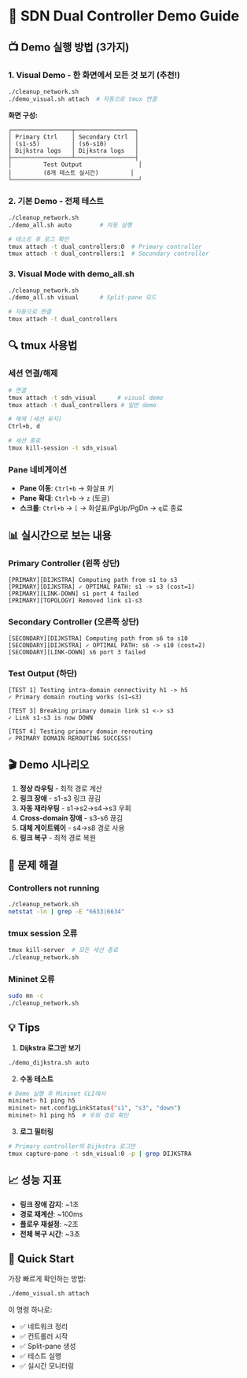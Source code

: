 # 🎯 SDN Dual Controller Demo Guide

## 📺 Demo 실행 방법 (3가지)

### 1. **Visual Demo - 한 화면에서 모든 것 보기 (추천!)**
```bash
./cleanup_network.sh
./demo_visual.sh attach  # 자동으로 tmux 연결
```

**화면 구성:**
```
┌─────────────────┬─────────────────┐
│ Primary Ctrl    │ Secondary Ctrl  │
│ (s1-s5)         │ (s6-s10)        │
│ Dijkstra logs   │ Dijkstra logs   │
├─────────────────┴─────────────────┤
│         Test Output                │
│         (8개 테스트 실시간)         │
└────────────────────────────────────┘
```

### 2. **기본 Demo - 전체 테스트**
```bash
./cleanup_network.sh
./demo_all.sh auto        # 자동 실행

# 테스트 후 로그 확인
tmux attach -t dual_controllers:0  # Primary controller
tmux attach -t dual_controllers:1  # Secondary controller
```

### 3. **Visual Mode with demo_all.sh**
```bash
./cleanup_network.sh
./demo_all.sh visual      # Split-pane 모드

# 자동으로 연결
tmux attach -t dual_controllers
```

## 🔍 tmux 사용법

### 세션 연결/해제
```bash
# 연결
tmux attach -t sdn_visual      # visual demo
tmux attach -t dual_controllers # 일반 demo

# 해제 (세션 유지)
Ctrl+b, d

# 세션 종료
tmux kill-session -t sdn_visual
```

### Pane 네비게이션
- **Pane 이동**: `Ctrl+b` → 화살표 키
- **Pane 확대**: `Ctrl+b` → `z` (토글)
- **스크롤**: `Ctrl+b` → `[` → 화살표/PgUp/PgDn → `q`로 종료

## 📊 실시간으로 보는 내용

### Primary Controller (왼쪽 상단)
```
[PRIMARY][DIJKSTRA] Computing path from s1 to s3
[PRIMARY][DIJKSTRA] ✓ OPTIMAL PATH: s1 -> s3 (cost=1)
[PRIMARY][LINK-DOWN] s1 port 4 failed
[PRIMARY][TOPOLOGY] Removed link s1-s3
```

### Secondary Controller (오른쪽 상단)
```
[SECONDARY][DIJKSTRA] Computing path from s6 to s10
[SECONDARY][DIJKSTRA] ✓ OPTIMAL PATH: s6 -> s10 (cost=2)
[SECONDARY][LINK-DOWN] s6 port 3 failed
```

### Test Output (하단)
```
[TEST 1] Testing intra-domain connectivity h1 -> h5
✓ Primary domain routing works (s1→s3)

[TEST 3] Breaking primary domain link s1 <-> s3
✓ Link s1-s3 is now DOWN

[TEST 4] Testing primary domain rerouting
✓ PRIMARY DOMAIN REROUTING SUCCESS!
```

## 🎬 Demo 시나리오

1. **정상 라우팅** - 최적 경로 계산
2. **링크 장애** - s1-s3 링크 끊김
3. **자동 재라우팅** - s1→s2→s4→s3 우회
4. **Cross-domain 장애** - s3-s6 끊김
5. **대체 게이트웨이** - s4→s8 경로 사용
6. **링크 복구** - 최적 경로 복원

## 🔧 문제 해결

### Controllers not running
```bash
./cleanup_network.sh
netstat -ln | grep -E "6633|6634"
```

### tmux session 오류
```bash
tmux kill-server  # 모든 세션 종료
./cleanup_network.sh
```

### Mininet 오류
```bash
sudo mn -c
./cleanup_network.sh
```

## 💡 Tips

1. **Dijkstra 로그만 보기**
```bash
./demo_dijkstra.sh auto
```

2. **수동 테스트**
```bash
# Demo 실행 후 Mininet CLI에서
mininet> h1 ping h5
mininet> net.configLinkStatus("s1", "s3", "down")
mininet> h1 ping h5  # 우회 경로 확인
```

3. **로그 필터링**
```bash
# Primary controller의 Dijkstra 로그만
tmux capture-pane -t sdn_visual:0 -p | grep DIJKSTRA
```

## 📈 성능 지표

- **링크 장애 감지**: ~1초
- **경로 재계산**: ~100ms
- **플로우 재설정**: ~2초
- **전체 복구 시간**: ~3초

## 🚀 Quick Start

가장 빠르게 확인하는 방법:
```bash
./demo_visual.sh attach
```

이 명령 하나로:
- ✅ 네트워크 정리
- ✅ 컨트롤러 시작
- ✅ Split-pane 생성
- ✅ 테스트 실행
- ✅ 실시간 모니터링